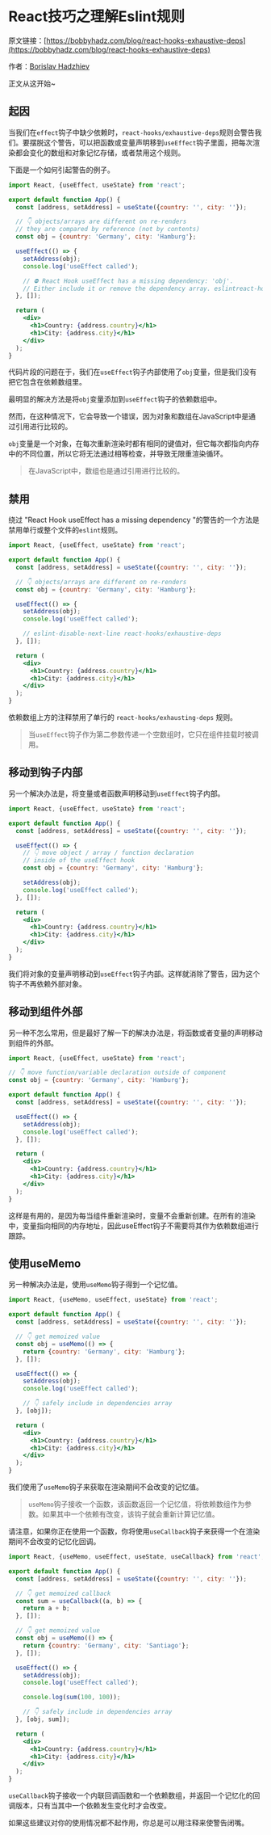 # React技巧之理解Eslint规则

原文链接：[https://bobbyhadz.com/blog/react-hooks-exhaustive-deps](https://bobbyhadz.com/blog/react-hooks-exhaustive-deps)

作者：[Borislav Hadzhiev](https://bobbyhadz.com/about)

正文从这开始~

## 起因

当我们在`effect`钩子中缺少依赖时，`react-hooks/exhaustive-deps`规则会警告我们。要摆脱这个警告，可以把函数或变量声明移到`useEffect`钩子里面，把每次渲染都会变化的数组和对象记忆存储，或者禁用这个规则。

下面是一个如何引起警告的例子。

```jsx
import React, {useEffect, useState} from 'react';

export default function App() {
  const [address, setAddress] = useState({country: '', city: ''});

  // 👇️ objects/arrays are different on re-renders
  // they are compared by reference (not by contents)
  const obj = {country: 'Germany', city: 'Hamburg'};

  useEffect(() => {
    setAddress(obj);
    console.log('useEffect called');

    // ⛔️ React Hook useEffect has a missing dependency: 'obj'.
    // Either include it or remove the dependency array. eslintreact-hooks/exhaustive-deps
  }, []);

  return (
    <div>
      <h1>Country: {address.country}</h1>
      <h1>City: {address.city}</h1>
    </div>
  );
}
```

代码片段的问题在于，我们在`useEffect`钩子内部使用了`obj`变量，但是我们没有把它包含在依赖数组里。

最明显的解决方法是将`obj`变量添加到`useEffect`钩子的依赖数组中。

然而，在这种情况下，它会导致一个错误，因为对象和数组在JavaScript中是通过引用进行比较的。

`obj`变量是一个对象，在每次重新渲染时都有相同的键值对，但它每次都指向内存中的不同位置，所以它将无法通过相等检查，并导致无限重渲染循环。

> 在JavaScript中，数组也是通过引用进行比较的。
> 

## 禁用

绕过 "React Hook useEffect has a missing dependency "的警告的一个方法是禁用单行或整个文件的`eslint`规则。

```jsx
import React, {useEffect, useState} from 'react';

export default function App() {
  const [address, setAddress] = useState({country: '', city: ''});

  // 👇️ objects/arrays are different on re-renders
  const obj = {country: 'Germany', city: 'Hamburg'};

  useEffect(() => {
    setAddress(obj);
    console.log('useEffect called');

    // eslint-disable-next-line react-hooks/exhaustive-deps
  }, []);

  return (
    <div>
      <h1>Country: {address.country}</h1>
      <h1>City: {address.city}</h1>
    </div>
  );
}
```

依赖数组上方的注释禁用了单行的 `react-hooks/exhausting-deps` 规则。

> 当`useEffect`钩子作为第二参数传递一个空数组时，它只在组件挂载时被调用。
> 

## 移动到钩子内部

另一个解决办法是，将变量或者函数声明移动到`useEffect`钩子内部。

```jsx
import React, {useEffect, useState} from 'react';

export default function App() {
  const [address, setAddress] = useState({country: '', city: ''});

  useEffect(() => {
    // 👇️ move object / array / function declaration
    // inside of the useEffect hook
    const obj = {country: 'Germany', city: 'Hamburg'};

    setAddress(obj);
    console.log('useEffect called');
  }, []);

  return (
    <div>
      <h1>Country: {address.country}</h1>
      <h1>City: {address.city}</h1>
    </div>
  );
}
```

我们将对象的变量声明移动到`useEffect`钩子内部。这样就消除了警告，因为这个钩子不再依赖外部对象。

## 移动到组件外部

另一种不怎么常用，但是最好了解一下的解决办法是，将函数或者变量的声明移动到组件的外部。

```jsx
import React, {useEffect, useState} from 'react';

// 👇️ move function/variable declaration outside of component
const obj = {country: 'Germany', city: 'Hamburg'};

export default function App() {
  const [address, setAddress] = useState({country: '', city: ''});

  useEffect(() => {
    setAddress(obj);
    console.log('useEffect called');
  }, []);

  return (
    <div>
      <h1>Country: {address.country}</h1>
      <h1>City: {address.city}</h1>
    </div>
  );
}
```

这样是有用的，是因为每当组件重新渲染时，变量不会重新创建。在所有的渲染中，变量指向相同的内存地址，因此useEffect钩子不需要将其作为依赖数组进行跟踪。

## 使用useMemo

另一种解决办法是，使用`useMemo`钩子得到一个记忆值。

```jsx
import React, {useMemo, useEffect, useState} from 'react';

export default function App() {
  const [address, setAddress] = useState({country: '', city: ''});

  // 👇️ get memoized value
  const obj = useMemo(() => {
    return {country: 'Germany', city: 'Hamburg'};
  }, []);

  useEffect(() => {
    setAddress(obj);
    console.log('useEffect called');

    // 👇️ safely include in dependencies array
  }, [obj]);

  return (
    <div>
      <h1>Country: {address.country}</h1>
      <h1>City: {address.city}</h1>
    </div>
  );
}
```

我们使用了`useMemo`钩子来获取在渲染期间不会改变的记忆值。

> `useMemo`钩子接收一个函数，该函数返回一个记忆值，将依赖数组作为参数。如果其中一个依赖有改变，该钩子就会重新计算记忆值。
> 

请注意，如果你正在使用一个函数，你将使用`useCallback`钩子来获得一个在渲染期间不会改变的记忆化回调。

```jsx
import React, {useMemo, useEffect, useState, useCallback} from 'react';

export default function App() {
  const [address, setAddress] = useState({country: '', city: ''});

  // 👇️ get memoized callback
  const sum = useCallback((a, b) => {
    return a + b;
  }, []);

  // 👇️ get memoized value
  const obj = useMemo(() => {
    return {country: 'Germany', city: 'Santiago'};
  }, []);

  useEffect(() => {
    setAddress(obj);
    console.log('useEffect called');

    console.log(sum(100, 100));

    // 👇️ safely include in dependencies array
  }, [obj, sum]);

  return (
    <div>
      <h1>Country: {address.country}</h1>
      <h1>City: {address.city}</h1>
    </div>
  );
}
```

`useCallback`钩子接收一个内联回调函数和一个依赖数组，并返回一个记忆化的回调版本，只有当其中一个依赖发生变化时才会改变。

如果这些建议对你的使用情况都不起作用，你总是可以用注释来使警告闭嘴。